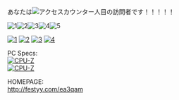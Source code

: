 あなたは![アクセスカウンター](http://www.rays-counter.com/d505_f7_022/6241f4e53c2ce/)人目の訪問者です！！！！！<br>

![1](http://www.rays-counter.com/images/counter_01.gif)![2](http://www.rays-counter.com/images/counter_02.gif)![3](http://www.rays-counter.com/images/counter_03.gif)![4](http://www.rays-counter.com/images/counter_04.gif)![5](http://www.rays-counter.com/images/counter_05.gif) 

[![1](https://dietnavi.com/banner/120-60-3.gif)](https://youtu.be/dQw4w9WgXcQ)
[![2](http://www.gendama.jp/img/invitation_banner23.gif)](https://cutt.ly/0jtlseB)
[![3](http://img.pointi.jp/bn/bn120_60.gif)](https://is.gd/WVZvnI)
[![4](https://www.chobirich.com/img/mypage/introduse/friend_120_60_b.gif)](https://bit.ly/38Nfr89)


PC Specs:<br>
[![CPU-Z](https://valid.x86.fr/cache/banner/cgwavn-6.png)](https://valid.x86.fr/cgwavn)<br>
[![CPU-Z](https://valid.x86.fr/cache/banner/2jucci-6.png)](https://valid.x86.fr/2jucci)<br>

HOMEPAGE:<br>
http://festyy.com/ea3qam<br>

